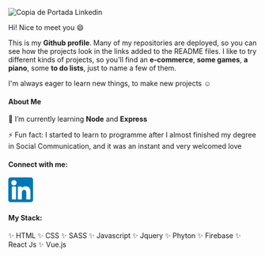 <!--
**Emilia-Guadalupe/Emilia-Guadalupe** is a ✨ _special_ ✨ repository because its `README.md` (this file) appears on your GitHub profile. -->

![Copia de Portada Linkedin](https://user-images.githubusercontent.com/62853907/123264041-052c2f80-d4d0-11eb-9dd3-bd2b0ecefb52.png)


Hi! Nice to meet you :smile:

This is my <b>Github profile</b>. Many of my repositories are deployed, so you can see how the projects look in the links added to the README files. I like to try different kinds of projects, so you'll find an <b>e-commerce</b>, <b>some games</b>, <b>a piano</b>, some <b>to do lists</b>, just to name a few of them. 

I'm always eager to learn new things, to make new projects :relaxed:

#### About Me

🌱 I’m currently learning <b>Node</b> and <b>Express</b>

⚡ Fun fact: I started to learn to programme after I almost finished my degree in Social Communication, and it was an instant and very welcomed love 

#### Connect with me: 

<a href="https://www.linkedin.com/in/maria-emilia-guadalupe-a9b63b160/" target="_blank"><img height="50px" src="https://raw.githubusercontent.com/Emilia-Guadalupe/Emilia-Guadalupe/main/Linkedin.png" alt="Linkedin Logo" /> </a>

#### My Stack: 

:sparkles: HTML
:sparkles: CSS
:sparkles: SASS
:sparkles: Javascript
:sparkles: Jquery
:sparkles: Phyton
:sparkles: Firebase
:sparkles: React Js
:sparkles: Vue.js

